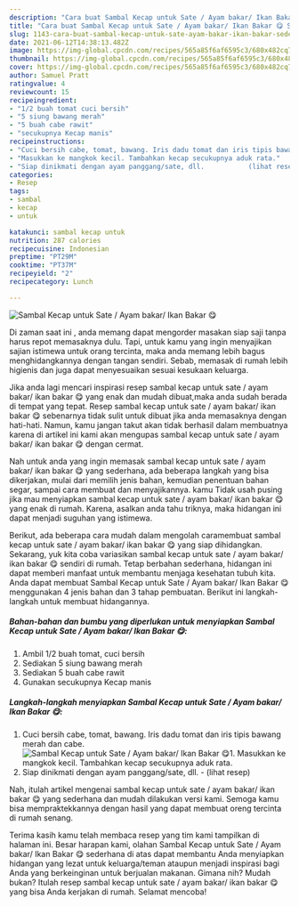 ```yaml
---
description: "Cara buat Sambal Kecap untuk Sate / Ayam bakar/ Ikan Bakar 😋 Sederhana Untuk Jualan"
title: "Cara buat Sambal Kecap untuk Sate / Ayam bakar/ Ikan Bakar 😋 Sederhana Untuk Jualan"
slug: 1143-cara-buat-sambal-kecap-untuk-sate-ayam-bakar-ikan-bakar-sederhana-untuk-jualan
date: 2021-06-12T14:38:13.482Z
image: https://img-global.cpcdn.com/recipes/565a85f6af6595c3/680x482cq70/sambal-kecap-untuk-sate-ayam-bakar-ikan-bakar-😋-foto-resep-utama.jpg
thumbnail: https://img-global.cpcdn.com/recipes/565a85f6af6595c3/680x482cq70/sambal-kecap-untuk-sate-ayam-bakar-ikan-bakar-😋-foto-resep-utama.jpg
cover: https://img-global.cpcdn.com/recipes/565a85f6af6595c3/680x482cq70/sambal-kecap-untuk-sate-ayam-bakar-ikan-bakar-😋-foto-resep-utama.jpg
author: Samuel Pratt
ratingvalue: 4
reviewcount: 15
recipeingredient:
- "1/2 buah tomat cuci bersih"
- "5 siung bawang merah"
- "5 buah cabe rawit"
- "secukupnya Kecap manis"
recipeinstructions:
- "Cuci bersih cabe, tomat, bawang. Iris dadu tomat dan iris tipis bawang merah dan cabe."
- "Masukkan ke mangkok kecil. Tambahkan kecap secukupnya aduk rata."
- "Siap dinikmati dengan ayam panggang/sate, dll.           (lihat resep)"
categories:
- Resep
tags:
- sambal
- kecap
- untuk

katakunci: sambal kecap untuk 
nutrition: 287 calories
recipecuisine: Indonesian
preptime: "PT29M"
cooktime: "PT37M"
recipeyield: "2"
recipecategory: Lunch

---
```



![Sambal Kecap untuk Sate / Ayam bakar/ Ikan Bakar 😋](https://img-global.cpcdn.com/recipes/565a85f6af6595c3/680x482cq70/sambal-kecap-untuk-sate-ayam-bakar-ikan-bakar-😋-foto-resep-utama.jpg)

Di zaman  saat ini , anda memang dapat mengorder masakan siap saji tanpa harus repot memasaknya dulu. Tapi, untuk kamu yang ingin menyajikan sajian istimewa untuk orang tercinta, maka anda memang lebih bagus menghidangkannya dengan tangan sendiri. Sebab, memasak di rumah lebih higienis dan juga dapat menyesuaikan sesuai kesukaan keluarga.

Jika anda lagi mencari inspirasi resep sambal kecap untuk sate / ayam bakar/ ikan bakar 😋 yang enak dan mudah dibuat,maka anda sudah berada di tempat yang tepat. Resep sambal kecap untuk sate / ayam bakar/ ikan bakar 😋  sebenarnya tidak sulit untuk dibuat jika anda memasaknya dengan hati-hati. Namun, kamu jangan takut akan tidak berhasil dalam membuatnya 
karena di artikel ini kami akan mengupas sambal kecap untuk sate / ayam bakar/ ikan bakar 😋 dengan cermat.  



Nah untuk anda yang ingin memasak sambal kecap untuk sate / ayam bakar/ ikan bakar 😋 yang sederhana, ada beberapa langkah yang bisa dikerjakan, mulai dari memilih jenis bahan, kemudian penentuan bahan segar, sampai cara membuat dan menyajikannya. kamu Tidak usah pusing jika mau menyiapkan sambal kecap untuk sate / ayam bakar/ ikan bakar 😋 yang enak di rumah. Karena, asalkan anda  tahu triknya, maka hidangan ini dapat menjadi suguhan yang istimewa.

Berikut, ada beberapa cara mudah dalam mengolah caramembuat sambal kecap untuk sate / ayam bakar/ ikan bakar 😋 yang siap dihidangkan. Sekarang, yuk kita coba variasikan sambal kecap untuk sate / ayam bakar/ ikan bakar 😋 sendiri di rumah. Tetap berbahan sederhana, hidangan ini dapat memberi manfaat untuk membantu menjaga kesehatan tubuh kita. Anda dapat membuat Sambal Kecap untuk Sate / Ayam bakar/ Ikan Bakar 😋 menggunakan 4 jenis bahan dan 3 tahap pembuatan. Berikut ini langkah-langkah untuk membuat hidangannya.

<!--inarticleads1-->

##### Bahan-bahan dan bumbu yang diperlukan untuk menyiapkan Sambal Kecap untuk Sate / Ayam bakar/ Ikan Bakar 😋:

1. Ambil 1/2 buah tomat, cuci bersih
1. Sediakan 5 siung bawang merah
1. Sediakan 5 buah cabe rawit
1. Gunakan secukupnya Kecap manis




<!--inarticleads2-->

##### Langkah-langkah menyiapkan Sambal Kecap untuk Sate / Ayam bakar/ Ikan Bakar 😋:

1. Cuci bersih cabe, tomat, bawang. Iris dadu tomat dan iris tipis bawang merah dan cabe.
<img src="https://img-global.cpcdn.com/steps/7cfb239ec2a784b5/160x128cq70/sambal-kecap-untuk-sate-ayam-bakar-ikan-bakar-😋-langkah-memasak-1-foto.jpg" alt="Sambal Kecap untuk Sate / Ayam bakar/ Ikan Bakar 😋">1. Masukkan ke mangkok kecil. Tambahkan kecap secukupnya aduk rata.
1. Siap dinikmati dengan ayam panggang/sate, dll. -           (lihat resep)




Nah, itulah artikel mengenai  sambal kecap untuk sate / ayam bakar/ ikan bakar 😋  yang sederhana dan mudah dilakukan versi kami. Semoga kamu bisa mempraktekkannya dengan hasil yang dapat membuat oreng tercinta di rumah senang. 

Terima kasih kamu telah membaca resep yang tim kami tampilkan di halaman ini. Besar harapan kami, olahan  Sambal Kecap untuk Sate / Ayam bakar/ Ikan Bakar 😋 sederhana di atas dapat membantu Anda menyiapkan hidangan yang lezat untuk keluarga/teman ataupun menjadi inspirasi bagi Anda yang berkeinginan untuk berjualan makanan. Gimana nih? Mudah bukan? Itulah resep sambal kecap untuk sate / ayam bakar/ ikan bakar 😋 yang bisa Anda kerjakan di rumah. Selamat mencoba!

